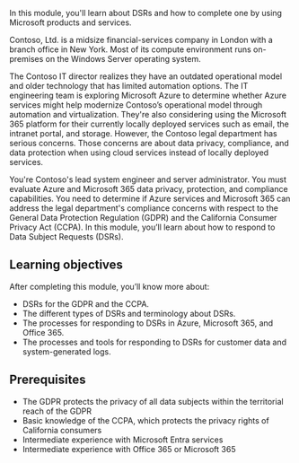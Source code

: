 In this module, you'll learn about DSRs and how to complete one by using Microsoft products and services.

Contoso, Ltd. is a midsize financial-services company in London with a branch office in New York. Most of its compute environment runs on-premises on the Windows Server operating system.

The Contoso IT director realizes they have an outdated operational model and older technology that has limited automation options. The IT engineering team is exploring Microsoft Azure to determine whether Azure services might help modernize Contoso’s operational model through automation and virtualization. They're also considering using the Microsoft 365 platform for their currently locally deployed services such as email, the intranet portal, and storage. However, the Contoso legal department has serious concerns. Those concerns are about data privacy, compliance, and data protection when using cloud services instead of locally deployed services.

You're Contoso's lead system engineer and server administrator. You must evaluate Azure and Microsoft 365 data privacy, protection, and compliance capabilities. You need to determine if Azure services and Microsoft 365 can address the legal department's compliance concerns with respect to the General Data Protection Regulation (GDPR) and the California Consumer Privacy Act (CCPA). In this module, you’ll learn about how to respond to Data Subject Requests  (DSRs).

## Learning objectives

After completing this module, you’ll know more about:

- DSRs for the GDPR and the CCPA.
- The different types of DSRs and terminology about DSRs.
- The processes for responding to DSRs in Azure, Microsoft 365, and Office 365.
- The processes and tools for responding to DSRs for customer data and system-generated logs.

## Prerequisites

- The GDPR protects the privacy of all data subjects within the territorial reach of the GDPR
- Basic knowledge of the CCPA, which protects the privacy rights of California consumers
- Intermediate experience with Microsoft Entra services
- Intermediate experience with Office 365 or Microsoft 365
